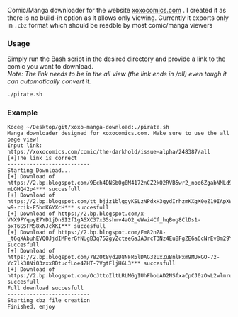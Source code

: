 Comic/Manga downloader for the website [xoxocomics.com](https://xoxocomics.com) . I created it as there is no build-in option as it allows only viewing. Currently it exports only in `.cbz` format which should be readble  by most comic/manga viewers
### Usage

Simply run the Bash script in the desired directory and provide a link to the comic you want to download. <br>
*Note: The link needs to be in the all view (the link ends in /all) even tough it can automatically convert it.*

```bash
./pirate.sh
```

### Example

```
Koce@ ~/Desktop/git/xoxo-manga-download:./pirate.sh 
Manga downloader designed for xoxocomics.com. Make sure to use the all page view!
Input link:
https://xoxocomics.com/comic/the-darkhold/issue-alpha/248387/all
[+]The link is correct
--------------------------
Starting Download...
[+] Download of https://2.bp.blogspot.com/9Ech4DNSbOg0M4172nCZ2kQ2RVB5wr2_noo6ZgabNMLd9DmmirPGDRd37LB7r0AoEY_tEO-mLGHQ42p4*** succesfull
[+] Download of https://2.bp.blogspot.com/tt_bjiz1blggyKSLzNPdxH3gydIrhzmKXgX0eZ19IApXWl8yxA7Mi9v9TZxmE-w9-rcik-F5bnK6YXcH*** succesfull
[+] Download of https://2.bp.blogspot.com/x-VNX9FYquyE7YD1jDnSI2f1gA5XC37x35shmv4aO2_eWwi4Cf_hqBog8ClDs1-oxT6SSFMS8xNJcXKI*** succesfull
[+] Download of https://2.bp.blogspot.com/Fm82nZ8-_t6qXAbuhEVQOJjdIMPerGfNUgB3q752gyZcteeGaJA3rcT3Nz4Eu8FgZE6a6cNrEv8m29Y2*** succesfull
[+] Download of https://2.bp.blogspot.com/782Ot8yd2D8NFR6lDAG3zUxZuBnlPxm9MUxGO-7z-Yc7lk38NiO3zxx8DtucfLoe4ZHT-7VgtFljH6L3*** succesfull
[+] Download of https://2.bp.blogspot.com/OcJttoIltLRLMGgIUhFboUAD2NSfxaCpCJ0zOwL2wlmruKv66TsbCMVv4Dxs6iMI98IgloFlidjb7u1y*** succesfull
Full download succesfull
--------------------------
Starting cbz file creation
Finished, enjoy
```